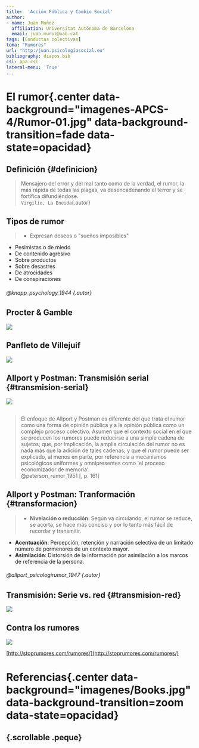 ```yaml
---
title:  'Acción Pública y Cambio Social'
author:
- name: Juan Muñoz
  affiliation: Universitat Autònoma de Barcelona
  email: juan.munoz@uab.cat
tags: [Conductas colectivas]
tema: "Rumores"
url: "http:/juan.psicologiasocial.eu"
bibliography: diapos.bib
csl: apa.csl
lateral-menu: 'True'
...
```



# El rumor{.center data-background="imagenes-APCS-4/Rumor-01.jpg" data-background-transition=fade data-state=opacidad}

## Definición {#definicion}

>Mensajero del error y del mal tanto como de la verdad, el rumor, la más rápida de todas las plagas, va desencadenando el terror y se fortifica difundiéndose.\
`Virgilio, La Eneida`{.autor}

<!--
## Ejemplos

![](imagenes-APCS-4/Rumor-whatsap.jpg)

##

![](imagenes-APCS-4/Rumor-telefono.png)
 -->

## Tipos de rumor

>* Expresan deseos o "sueños imposibles"
* Pesimistas o de miedo
* De contenido agresivo
* Sobre productos
* Sobre desastres
* De atrocidades
* De conspiraciones

###### @knapp_psychology_1944 {.autor}

## Procter & Gamble

![](imagenes-APCS-4/ProcterGamble.png)

## Panfleto de Villejuif

![](imagenes-APCS-4/Villejuif.jpg)

## Allport y Postman: Transmisión serial {#transmision-serial}

![](imagenes-APCS-4/AllportPostman.jpg)

##

>El enfoque de Allport y Postman es diferente del que trata el rumor como una forma de opinión pública y a la opinión pública como un complejo proceso colectivo. Asumen que el contexto social en el que se producen los rumores puede reducirse a una simple cadena de sujetos; que, por implicación, la amplia circulación del rumor no es nada más que la adición de tales cadenas; y que el rumor puede ser explicado, al menos en parte, por referencia a mecanismos psicológicos uniformes y omnipresentes como 'el proceso economizador de memoria'.\
@peterson_rumor_1951 [, p. 161]

## Allport y Postman: Tranformación {#transformacion}

>* **Nivelación o reducción**: Según va circulando, el rumor se reduce, se acorta, se hace más conciso y por lo tanto más fácil de recordar y transmitir.
* **Acentuación**: Percepción, retención y narración selectiva de un limitado número de pormenores de un contexto mayor.
* **Asimilación**: Distorsión de la información por asimilación a los marcos de referencia de la persona.

###### @allport_psicologirumor_1947 {.autor}

## Transmisión: Serie vs. red {#transmision-red}

![](imagenes-APCS-4/Rumor-red.png)


## Contra los rumores

![](imagenes-APCS-4/StopRumores.png)

[http://stoprumores.com/rumores/](http://stoprumores.com/rumores/)


# Referencias{.center data-background="imagenes/Books.jpg" data-background-transition=zoom data-state=opacidad}

## {.scrollable .peque}
